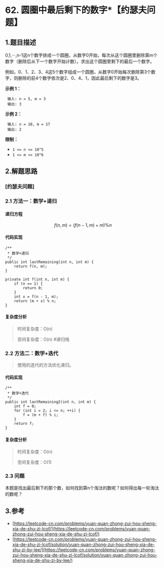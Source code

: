 # 62. 圆圈中最后剩下的数字\*【约瑟夫问题】

## 1.题目描述

0,1,···,n-1这n个数字排成一个圆圈，从数字0开始，每次从这个圆圈里删除第m个数字（删除后从下一个数字开始计数）。求出这个圆圈里剩下的最后一个数字。

例如，0、1、2、3、4这5个数字组成一个圆圈，从数字0开始每次删除第3个数字，则删除的前4个数字依次是2、0、4、1，因此最后剩下的数字是3。

**示例 1：**

```text
 输入: n = 5, m = 3
 输出: 3
```

**示例 2：**

```text
 输入: n = 10, m = 17
 输出: 2
```

**限制：**

* `1 <= n <= 10^5`
* `1 <= m <= 10^6`

## 2.解题思路

### \[约瑟夫问题\]

### 2.1 方法一：数学+递归

#### 递归方程

$$
f(n,m)=(f(n-1,m)+m) \% n
$$

#### 代码实现

```text
/**
 * 数学+递归
 */
public int lastRemaining(int n, int m) {
    return f(n, m);
}

private int f(int n, int m) {
    if (n == 1) {
        return 0;
    }
    int x = f(n - 1, m);
    return (m + x) % n;
}
```

#### 复杂度分析

> 时间复杂度：O\(n\)
>
> 空间复杂度：O\(n\) \#递归栈

### 2.2 方法二：数学+迭代

> 使用的迭代的方法优化递归。

#### 代码实现

```text
/**
 * 数学+迭代
 */
public int lastRemaining2(int n, int m) {
    int f = 0;
    for (int i = 2; i <= n; ++i) {
        f = (m + f) % i;
    }
    return f;
}
```

#### 复杂度分析

> 时间复杂度：O\(n\)
>
> 空间复杂度：O\(1\)

### **2.3 问题**

本题是找出最后剩下的那个数，如何找到第n个淘汰的数呢？如何得出每一轮淘汰的数呢？

## 3.参考

* [https://leetcode-cn.com/problems/yuan-quan-zhong-zui-hou-sheng-xia-de-shu-zi-lcof/](https://leetcode-cn.com/problems/yuan-quan-zhong-zui-hou-sheng-xia-de-shu-zi-lcof/)
* [https://leetcode-cn.com/problems/yuan-quan-zhong-zui-hou-sheng-xia-de-shu-zi-lcof/solution/yuan-quan-zhong-zui-hou-sheng-xia-de-shu-zi-by-lee/](https://leetcode-cn.com/problems/yuan-quan-zhong-zui-hou-sheng-xia-de-shu-zi-lcof/solution/yuan-quan-zhong-zui-hou-sheng-xia-de-shu-zi-by-lee/)

